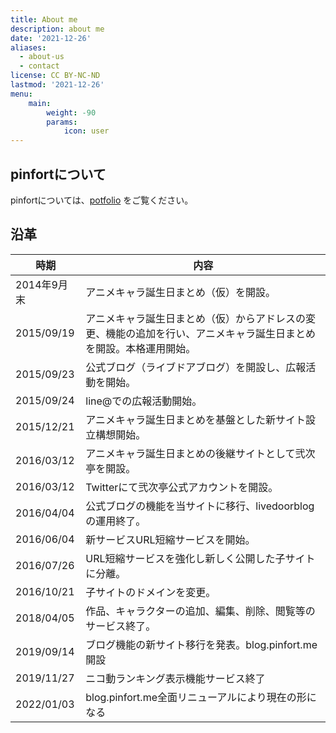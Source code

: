 ```yaml
---
title: About me
description: about me
date: '2021-12-26'
aliases:
  - about-us
  - contact
license: CC BY-NC-ND
lastmod: '2021-12-26'
menu:
    main: 
        weight: -90
        params:
            icon: user
---
```

## pinfortについて
pinfortについては、[potfolio](https://pinfort.me) をご覧ください。

## 沿革
|時期|内容|
|--|--|
|2014年9月末|アニメキャラ誕生日まとめ（仮）を開設。|
|2015/09/19|アニメキャラ誕生日まとめ（仮）からアドレスの変更、機能の追加を行い、アニメキャラ誕生日まとめを開設。本格運用開始。|
|2015/09/23|公式ブログ（ライブドアブログ）を開設し、広報活動を開始。|
|2015/09/24|line@での広報活動開始。|
|2015/12/21|アニメキャラ誕生日まとめを基盤とした新サイト設立構想開始。|
|2016/03/12|アニメキャラ誕生日まとめの後継サイトとして弐次亭を開設。|
|2016/03/12|Twitterにて弐次亭公式アカウントを開設。|
|2016/04/04|公式ブログの機能を当サイトに移行、livedoorblogの運用終了。|
|2016/06/04|新サービスURL短縮サービスを開始。|
|2016/07/26|URL短縮サービスを強化し新しく公開した子サイトに分離。|
|2016/10/21|子サイトのドメインを変更。|
|2018/04/05|作品、キャラクターの追加、編集、削除、閲覧等のサービス終了。|
|2019/09/14|ブログ機能の新サイト移行を発表。blog.pinfort.me開設|
|2019/11/27|ニコ動ランキング表示機能サービス終了|
|2022/01/03|blog.pinfort.me全面リニューアルにより現在の形になる|
